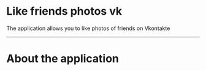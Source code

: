 # Like friends photos vk

The application allows you to like photos of friends on Vkontakte
***

# About the application

